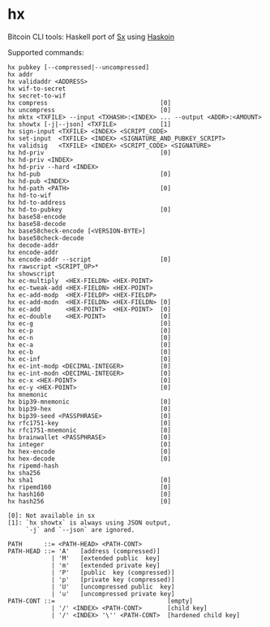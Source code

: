 hx
==

Bitcoin CLI tools: Haskell port of [Sx](https://github.com/spesmilo/sx) using [Haskoin](https://github.com/haskoin/haskoin)

Supported commands:

    hx pubkey [--compressed|--uncompressed]
    hx addr
    hx validaddr <ADDRESS>
    hx wif-to-secret
    hx secret-to-wif
    hx compress                               [0]
    hx uncompress                             [0]
    hx mktx <TXFILE> --input <TXHASH>:<INDEX> ... --output <ADDR>:<AMOUNT>
    hx showtx [-j|--json] <TXFILE>            [1]
    hx sign-input <TXFILE> <INDEX> <SCRIPT_CODE>
    hx set-input  <TXFILE> <INDEX> <SIGNATURE_AND_PUBKEY_SCRIPT>
    hx validsig   <TXFILE> <INDEX> <SCRIPT_CODE> <SIGNATURE>
    hx hd-priv                                [0]
    hx hd-priv <INDEX>
    hx hd-priv --hard <INDEX>
    hx hd-pub                                 [0]
    hx hd-pub <INDEX>
    hx hd-path <PATH>                         [0]
    hx hd-to-wif
    hx hd-to-address
    hx hd-to-pubkey                           [0]
    hx base58-encode
    hx base58-decode
    hx base58check-encode [<VERSION-BYTE>]
    hx base58check-decode
    hx decode-addr
    hx encode-addr
    hx encode-addr --script                   [0]
    hx rawscript <SCRIPT_OP>*
    hx showscript
    hx ec-multiply  <HEX-FIELDN> <HEX-POINT>
    hx ec-tweak-add <HEX-FIELDN> <HEX-POINT>
    hx ec-add-modp  <HEX-FIELDP> <HEX-FIELDP>
    hx ec-add-modn  <HEX-FIELDN> <HEX-FIELDN> [0]
    hx ec-add       <HEX-POINT>  <HEX-POINT>  [0]
    hx ec-double    <HEX-POINT>               [0]
    hx ec-g                                   [0]
    hx ec-p                                   [0]
    hx ec-n                                   [0]
    hx ec-a                                   [0]
    hx ec-b                                   [0]
    hx ec-inf                                 [0]
    hx ec-int-modp <DECIMAL-INTEGER>          [0]
    hx ec-int-modn <DECIMAL-INTEGER>          [0]
    hx ec-x <HEX-POINT>                       [0]
    hx ec-y <HEX-POINT>                       [0]
    hx mnemonic
    hx bip39-mnemonic                         [0]
    hx bip39-hex                              [0]
    hx bip39-seed <PASSPHRASE>                [0]
    hx rfc1751-key                            [0]
    hx rfc1751-mnemonic                       [0]
    hx brainwallet <PASSPHRASE>               [0]
    hx integer                                [0]
    hx hex-encode                             [0]
    hx hex-decode                             [0]
    hx ripemd-hash
    hx sha256
    hx sha1                                   [0]
    hx ripemd160                              [0]
    hx hash160                                [0]
    hx hash256                                [0]

    [0]: Not available in sx
    [1]: `hx showtx` is always using JSON output,
         `-j` and `--json` are ignored.

    PATH      ::= <PATH-HEAD> <PATH-CONT>
    PATH-HEAD ::= 'A'   [address (compressed)]
                | 'M'   [extended public  key]
                | 'm'   [extended private key]
                | 'P'   [public  key (compressed)]
                | 'p'   [private key (compressed)]
                | 'U'   [uncompressed public  key]
                | 'u'   [uncompressed private key]
    PATH-CONT ::=                               [empty]
                | '/' <INDEX> <PATH-CONT>       [child key]
                | '/' <INDEX> '\'' <PATH-CONT>  [hardened child key]
